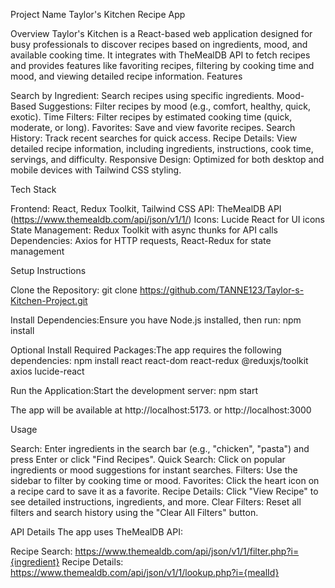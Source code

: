 Project Name
Taylor's Kitchen Recipe App


Overview
Taylor's Kitchen is a React-based web application designed for busy professionals to discover recipes based on ingredients, mood, and available cooking time. It integrates with TheMealDB API to fetch recipes and provides features like favoriting recipes, filtering by cooking time and mood, and viewing detailed recipe information.
Features

Search by Ingredient: Search recipes using specific ingredients.
Mood-Based Suggestions: Filter recipes by mood (e.g., comfort, healthy, quick, exotic).
Time Filters: Filter recipes by estimated cooking time (quick, moderate, or long).
Favorites: Save and view favorite recipes.
Search History: Track recent searches for quick access.
Recipe Details: View detailed recipe information, including ingredients, instructions, cook time, servings, and difficulty.
Responsive Design: Optimized for both desktop and mobile devices with Tailwind CSS styling.

Tech Stack

Frontend: React, Redux Toolkit, Tailwind CSS
API: TheMealDB API (https://www.themealdb.com/api/json/v1/1/)
Icons: Lucide React for UI icons
State Management: Redux Toolkit with async thunks for API calls
Dependencies: Axios for HTTP requests, React-Redux for state management



Setup Instructions

Clone the Repository:
git clone https://github.com/TANNE123/Taylor-s-Kitchen-Project.git



Install Dependencies:Ensure you have Node.js installed, then run:
npm install

Optional
Install Required Packages:The app requires the following dependencies:
npm install react react-dom react-redux @reduxjs/toolkit axios lucide-react


Run the Application:Start the development server:
npm start

The app will be available at http://localhost:5173. or http://localhost:3000


Usage

Search: Enter ingredients in the search bar (e.g., "chicken", "pasta") and press Enter or click "Find Recipes".
Quick Search: Click on popular ingredients or mood suggestions for instant searches.
Filters: Use the sidebar to filter by cooking time or mood.
Favorites: Click the heart icon on a recipe card to save it as a favorite.
Recipe Details: Click "View Recipe" to see detailed instructions, ingredients, and more.
Clear Filters: Reset all filters and search history using the "Clear All Filters" button.

API Details
The app uses TheMealDB API:

Recipe Search: https://www.themealdb.com/api/json/v1/1/filter.php?i={ingredient}
Recipe Details: https://www.themealdb.com/api/json/v1/1/lookup.php?i={mealId}

